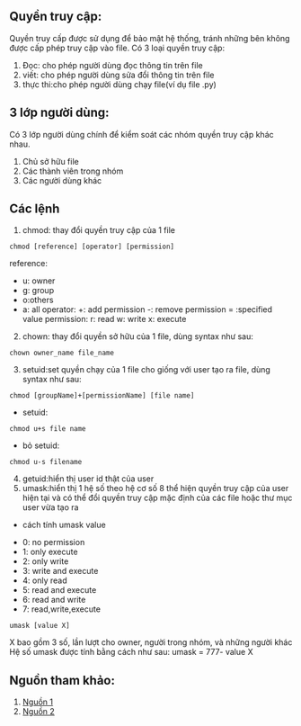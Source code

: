 ## Quyền truy cập:
Quyền truy cấp được sử dụng để bảo mật hệ thống, tránh những bên không được cấp phép truy cập vào file.
Có 3 loại quyền truy cập:
1. Đọc: cho phép người dùng đọc thông tin trên file
2. viết: cho phép người dùng sửa đổi thông tin trên file
3. thực thi:cho phép người dùng chạy file(ví dụ file .py)
## 3 lớp người dùng:
Có 3 lớp người dùng chính để kiểm soát các nhóm quyền truy cập khác nhau.
1. Chủ sở hữu file
2. Các thành viên trong nhóm
3. Các người dùng khác
## Các lệnh
1. chmod: thay đổi quyền truy cập của 1 file
```
chmod [reference] [operator] [permission]
```
reference: 
- u: owner
- g: group
- o:others
- a: all
operator:
+: add permission
-: remove permission
= :specified value
permission:
r: read
w: write
x: execute

2. chown: thay đổi quyền sở hữu của 1 file, dùng syntax như sau:
```
chown owner_name file_name
```
3. setuid:set quyền chạy của 1 file cho giống với user tạo ra file, dùng syntax như sau:
```
chmod [groupName]+[permissionName] [file name]
```
+ setuid:
```
chmod u+s file name
```
+ bỏ setuid:
``` 
chmod u-s filename
```
4. getuid:hiển thị user id thật của user
5. umask:hiển thị 1 hệ số theo hệ cơ số 8 thể hiện quyền truy cập của user hiện tại và có thể đổi quyền truy cập mặc định của các file hoặc thư mục user vừa tạo ra
+ cách tính umask value
- 0: no permission
- 1: only execute
- 2: only write
- 3: write and execute
- 4: only read
- 5: read and execute
- 6: read and write
- 7: read,write,execute
```
umask [value X]
```
X bao gồm 3 số, lần lượt cho owner, người trong nhóm, và những người khác
Hệ số umask được tính bằng cách như sau:
umask = 777- value X
## Nguồn tham khảo:
1. [Nguồn 1](https://www.geeksforgeeks.org/)
2. [Nguồn 2](https://www.javatpoint.com/linux-file-permissions)
